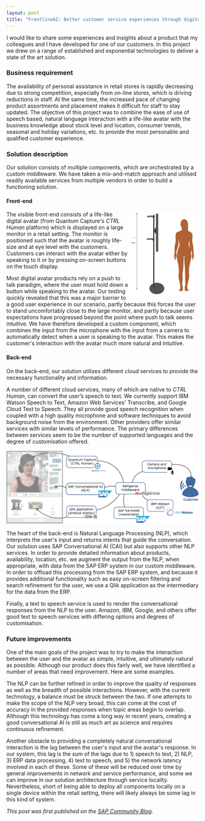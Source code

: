 ```yaml
---
layout: post
title: "FrontlineAI: Better customer service experiences through digital humans"
---
```


I would like to share some experiences and insights about a product that my colleagues and I have developed for one of our customers. In this project we drew on a range of established and exponential technologies to deliver a state of the art solution.

### Business requirement

The availability of personal assistance in retail stores is rapidly decreasing due to strong competition, especially from on-line stores, which is driving reductions in staff. At the same time, the increased pace of changing product assortments and placement makes it difficult for staff to stay updated. The objective of this project was to combine the ease of use of speech based, natural language interaction with a life-like avatar with the business knowledge about stock level and location, consumer trends, seasonal and holiday variations, etc. to provide the most personable and qualified customer experience.

### Solution description

Our solution consists of multiple components, which are orchestrated by a custom middleware. We have taken a mix-and-match approach and utilised readily available services from multiple vendors in order to build a functioning solution.

#### Front-end

<img style="float: right;" src="/images/avatar_setup.jpg" width="183" height="223" />The visible front-end consists of a life-like digital avatar (from Quantum Capture's <em>CTRL Human</em> platform) which is displayed on a large monitor in a retail setting. The monitor is positioned such that the avatar is roughly life-size and at eye level with the customers. Customers can interact with the avatar either by speaking to it or by pressing on-screen buttons on the touch display.

Most digital avatar products rely on a push to talk paradigm, where the user must hold down a button while speaking to the avatar. Our testing quickly revealed that this was a major barrier to a good user experience in our scenario, partly because this forces the user to stand uncomfortably close to the large monitor, and partly because user expectations have progressed beyond the point where push to talk seems intuitive. We have therefore developed a custom component, which combines the input from the microphone with the input from a camera to automatically detect when a user is speaking to the avatar. This makes the customer's interaction with the avatar much more natural and intuitive.

#### Back-end

On the back-end, our solution utilizes different cloud services to provide the necessary functionality and information.

A number of different cloud services, many of which are native to <em>CTRL Human</em>, can convert the user’s speech to text. We currently support IBM Watson Speech to Text, Amazon Web Services' Transcribe, and Google Cloud Text to Speech. They all provide good speech recognition when coupled with a high quality microphone and software techniques to avoid background noise from the environment. Other providers offer similar services with similar levels of performance. The primary differences between services seem to be the number of supported languages and the degree of customisation offered.

<img src="/images/architecture-final.png" />

The heart of the back-end is Natural Language Processing (NLP), which interprets the user's input and returns intents that guide the conversation. Our solution uses SAP Conversational AI (CAI) but also supports other NLP services. In order to provide detailed information about products, availability, location, etc. we augment the output from the NLP, when appropriate, with data from the SAP ERP system in our custom middleware. In order to offload this processing from the SAP ERP system, and because it provides additional functionality such as easy on-screen filtering and search refinement for the user, we use a Qlik application as the intermediary for the data from the ERP.

Finally, a text to speech service is used to render the conversational responses from the NLP to the user. Amazon, IBM, Google, and others offer good text to speech services with differing options and degrees of customisation.

### Future improvements

One of the main goals of the project was to try to make the interaction between the user and the avatar as simple, intuitive, and ultimately natural as possible. Although our product does this fairly well, we have identified a number of areas that need improvement. Here are some examples.

The NLP can be further refined in order to improve the quality of responses as well as the breadth of possible interactions. However, with the current technology, a balance must be struck between the two. If one attempts to make the scope of the NLP very broad, this can come at the cost of accuracy in the provided responses when topic areas begin to overlap. Although this technology has come a long way in recent years, creating a good conversational AI is still as much art as science and requires continuous refinement.

Another obstacle to providing a completely natural conversational interaction is the lag between the user's input and the avatar's response. In our system, this lag is the sum of the lags due to 1) speech to text, 2) NLP, 3) ERP data processing, 4) text to speech, and 5) the network latency involved in each of these. Some of these will be reduced over time by general improvements in network and service performance, and some we can improve in our solution architecture through service locality. Nevertheless, short of being able to deploy all components locally on a single device within the retail setting, there will likely always be some lag in this kind of system.


<em>This post was first published on the [SAP Community Blog](https://blogs.sap.com/2019/02/27/frontlineai-better-customer-service-experiences-through-digital-humans/).</em>


